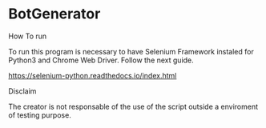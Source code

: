 # BotGenerator

How To run

To run this program is necessary to have Selenium Framework instaled for Python3 and Chrome Web Driver.
Follow the next guide.

https://selenium-python.readthedocs.io/index.html

Disclaim

The creator is not responsable of the use of the script outside a enviroment of testing purpose.
